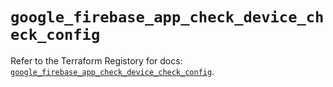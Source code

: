 # `google_firebase_app_check_device_check_config`

Refer to the Terraform Registory for docs: [`google_firebase_app_check_device_check_config`](https://registry.terraform.io/providers/hashicorp/google/5.29.0/docs/resources/firebase_app_check_device_check_config).
